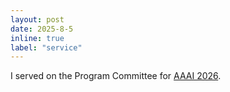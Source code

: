 ```yaml
---
layout: post
date: 2025-8-5
inline: true
label: "service"
---
```


I served on the Program Committee for [AAAI 2026](https://aaai.org/conference/aaai/aaai-26/).